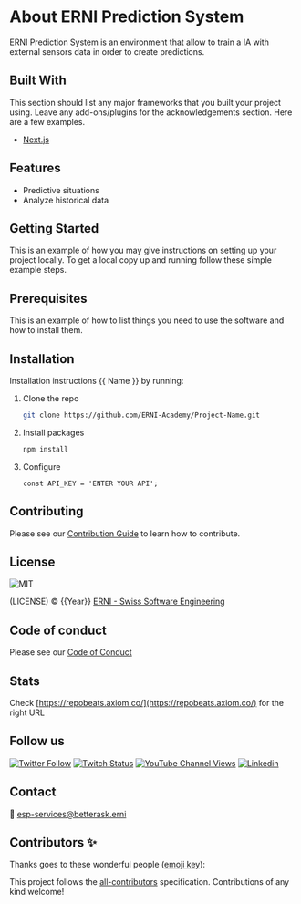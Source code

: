 # About ERNI Prediction System

ERNI Prediction System is an environment that allow to train a IA with external sensors data in order to create predictions.

<!-- ALL-CONTRIBUTORS-BADGE:START - Do not remove or modify this section -->
<!-- ALL-CONTRIBUTORS-BADGE:END -->

## Built With

This section should list any major frameworks that you built your project using. Leave any add-ons/plugins for the acknowledgements section. Here are a few examples.

- [Next.js](https://nextjs.org/)

## Features

- Predictive situations
- Analyze historical data

## Getting Started

This is an example of how you may give instructions on setting up your project locally. To get a local copy up and running follow these simple example steps.

## Prerequisites

This is an example of how to list things you need to use the software and how to install them.

## Installation

Installation instructions {{ Name }} by running:

1. Clone the repo

   ```sh
   git clone https://github.com/ERNI-Academy/Project-Name.git
   ```

2. Install packages

    ```sh
    npm install
    ```

3. Configure

    ```JS
    const API_KEY = 'ENTER YOUR API';
    ```

## Contributing

Please see our [Contribution Guide](CONTRIBUTING.md) to learn how to contribute.

## License

![MIT](https://img.shields.io/badge/License-MIT-blue.svg)

(LICENSE) © {{Year}} [ERNI - Swiss Software Engineering](https://www.betterask.erni)

## Code of conduct

Please see our [Code of Conduct](CODE_OF_CONDUCT.md)

## Stats

Check [https://repobeats.axiom.co/](https://repobeats.axiom.co/) for the right URL

## Follow us

[![Twitter Follow](https://img.shields.io/twitter/follow/ERNI?style=social)](https://www.twitter.com/ERNI)
[![Twitch Status](https://img.shields.io/twitch/status/erni_academy?label=Twitch%20Erni%20Academy&style=social)](https://www.twitch.tv/erni_academy)
[![YouTube Channel Views](https://img.shields.io/youtube/channel/views/UCkdDcxjml85-Ydn7Dc577WQ?label=Youtube%20Erni%20Academy&style=social)](https://www.youtube.com/channel/UCkdDcxjml85-Ydn7Dc577WQ)
[![Linkedin](https://img.shields.io/badge/linkedin-31k-green?style=social&logo=Linkedin)](https://www.linkedin.com/company/erni)

## Contact

📧 [esp-services@betterask.erni](mailto:esp-services@betterask.erni)

## Contributors ✨

Thanks goes to these wonderful people ([emoji key](https://allcontributors.org/docs/en/emoji-key)):

<!-- ALL-CONTRIBUTORS-LIST:START - Do not remove or modify this section -->
<!-- ALL-CONTRIBUTORS-LIST:END -->
This project follows the [all-contributors](https://github.com/all-contributors/all-contributors) specification. Contributions of any kind welcome!
